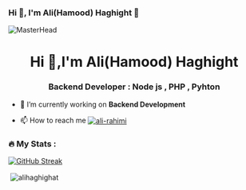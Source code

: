 ### Hi 👋, I'm Ali(Hamood) Haghight 👋

![MasterHead](https://raw.githubusercontent.com/yoavain/create-windowless-app/main/resources/docs/logo.gif)
<h1 align="center">Hi 👋,I'm Ali(Hamood) Haghight</h1>
<h3 align="center">Backend Developer : Node js , PHP , Pyhton</h3>

- 🔭 I’m currently working on **Backend Development**


- 📫 How to reach me <a href="https://www.linkedin.com/in/alii-haghighat/" target="_blank"
        ><img
          align="center"
          src="https://img.shields.io/badge/LinkedIn-0077B5?style=for-the-badge&logo=linkedin&logoColor=white"
          alt="ali-rahimi"
      /></a>




### :fire: My Stats :
[![GitHub Streak](http://github-readme-streak-stats.herokuapp.com?user=alihaghighat&theme=nightowl)](https://git.io/streak-stats)

        

<p>&nbsp;<img align="center" src="https://github-readme-stats.vercel.app/api?username=alihaghighat&show_icons=true&theme=nightowl&locale=en" alt="alihaghighat" /></p>


